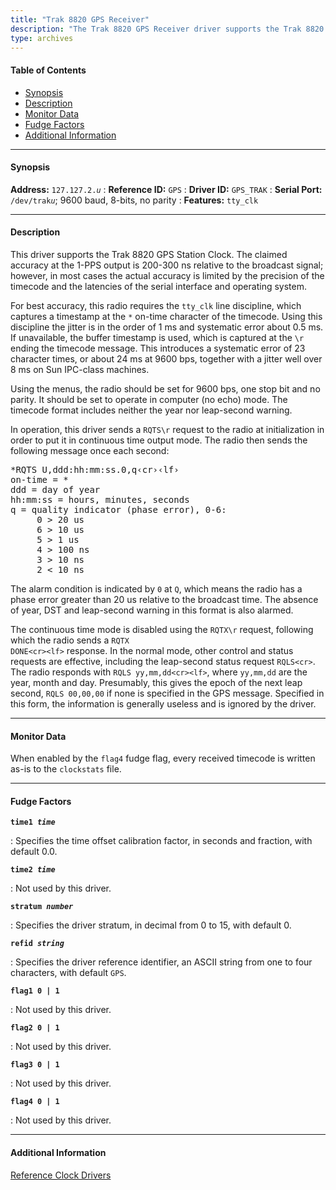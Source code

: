 ```yaml
---
title: "Trak 8820 GPS Receiver"
description: "The Trak 8820 GPS Receiver driver supports the Trak 8820 GPS Station Clock."
type: archives
---
```


#### Table of Contents

*   [Synopsis](/documentation/drivers/driver2/#synopsis)
*   [Description](/documentation/drivers/driver2/#description)
*   [Monitor Data](/documentation/drivers/driver2/#monitor-data)
*   [Fudge Factors](/documentation/drivers/driver2/#fudge-factors)
*   [Additional Information](/documentation/drivers/driver2/#additional-information)

* * *

#### Synopsis

**Address:** <code>127.127.2._u_</code>
: **Reference ID:** `GPS`
: **Driver ID:** `GPS_TRAK`
: **Serial Port:** <code>/dev/trak*u*</code>; 9600 baud, 8-bits, no parity
: **Features:** `tty_clk`

* * *

#### Description

This driver supports the Trak 8820 GPS Station Clock. The claimed accuracy at the 1-PPS output is 200-300 ns relative to the broadcast signal; however, in most cases the actual accuracy is limited by the precision of the timecode and the latencies of the serial interface and operating system.

For best accuracy, this radio requires the `tty_clk` line discipline, which captures a timestamp at the `*` on-time character of the timecode. Using this discipline the jitter is in the order of 1 ms and systematic error about 0.5 ms. If unavailable, the buffer timestamp is used, which is captured at the `\r` ending the timecode message. This introduces a systematic error of 23 character times, or about 24 ms at 9600 bps, together with a jitter well over 8 ms on Sun IPC-class machines.

Using the menus, the radio should be set for 9600 bps, one stop bit and no parity. It should be set to operate in computer (no echo) mode. The timecode format includes neither the year nor leap-second warning.

In operation, this driver sends a <code>RQTS\r</code> request to the radio at initialization in order to put it in continuous time output mode. The radio then sends the following message once each second:

<pre>*RQTS U,ddd:hh:mm:ss.0,q&lsaquo;cr&rsaquo;&lsaquo;lf&rsaquo;
on-time = *
ddd = day of year
hh:mm:ss = hours, minutes, seconds
q = quality indicator (phase error), 0-6:
     0 > 20 us
     6 > 10 us
     5 > 1 us
     4 > 100 ns
     3 > 10 ns
     2 < 10 ns</pre>

The alarm condition is indicated by `0` at `Q`, which means the radio has a phase error greater than 20 us relative to the broadcast time. The absence of year, DST and leap-second warning in this format is also alarmed.

The continuous time mode is disabled using the <code>RQTX\r</code> request, following which the radio sends a <code>RQTX DONE\<cr>\<lf></code> response. In the normal mode, other control and status requests are effective, including the leap-second status request <code>RQLS\<cr></code>. The radio responds with <code>RQLS yy,mm,dd\<cr>\<lf></code>, where `yy,mm,dd` are the year, month and day. Presumably, this gives the epoch of the next leap second, `RQLS 00,00,00` if none is specified in the GPS message. Specified in this form, the information is generally useless and is ignored by the driver.

* * *

#### Monitor Data

When enabled by the `flag4` fudge flag, every received timecode is written as-is to the `clockstats` file.

* * *

#### Fudge Factors

<code>**time1 _time_**</code>

: Specifies the time offset calibration factor, in seconds and fraction, with default 0.0.

<code>**time2 _time_**</code>

: Not used by this driver.

<code>**stratum _number_**</code>

: Specifies the driver stratum, in decimal from 0 to 15, with default 0.

<code>**refid _string_**</code>

: Specifies the driver reference identifier, an ASCII string from one to four characters, with default `GPS`.

<code>**flag1 0 | 1**</code>

: Not used by this driver.

<code>**flag2 0 | 1**</code>

: Not used by this driver.

<code>**flag3 0 | 1**</code>

: Not used by this driver.

<code>**flag4 0 | 1**</code>

: Not used by this driver.

* * *

#### Additional Information

[Reference Clock Drivers](/documentation/4.2.8-series/refclock/)